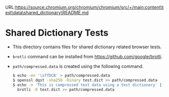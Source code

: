 URL:https://source.chromium.org/chromium/chromium/src/+/main:content\test\data\shared_dictionary\README.md
# Shared Dictionary Tests

- This directory contains files for shared dictionary related browser tests.

- `brotli` command can be installed from https://github.com/google/brotli.

- `path/compressed.data` is created using the following command.

  ```bash
  $ echo -en '\xffDCB' > path/compressed.data
  $ openssl dgst -sha256 -binary test.dict >> path/compressed.data
  $ echo -n 'This is compressed test data using a test dictionary' | \
    brotli -D test.dict >> path/compressed.data
  ```
